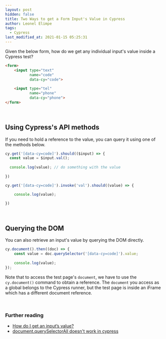 ```yaml
---
layout: post
hidden: false
title: Two Ways to get a Form Input's Value in Cypress
author: Leonel Elimpe
tags:
  - Cypress
last_modified_at: 2021-01-15 05:25:31
---
```

Given the below form, how do we get any individual input's value inside a Cypress test?

```html
<form>
    <input type="text"
           name="code"
           data-cy="code">
                                
    <input type="tel"
           name="phone"
           data-cy="phone">
</form>
```



<br>

## Using Cypress's API methods

If you need to hold a reference to the value, you can query it using one of the methods below. 

```javascript
cy.get('[data-cy=code]').should(($input) => {
  const value = $input.val();
    
  console.log(value); // do something with the value
    
})
```

```javascript
cy.get('[data-cy=code]').invoke('val').should((value) => {

    console.log(value);

})
```



<br>

## Querying the DOM

You can also retrieve an input's value by querying the DOM directly.

```javascript
cy.document().then((doc) => {
    const value = doc.querySelector('[data-cy=code]').value;
    
    console.log(value);
});
```

Note that to access the test page's `document`, we have to use the `cy.document()` command to obtain a reference. The `document` you access as a global belongs to the Cypress runner, but the test page is inside an iFrame which has a different document reference.

<br>

### Further reading

- [How do I get an input’s value?](https://docs.cypress.io/faq/questions/using-cypress-faq.html#How-do-I-get-an-input%E2%80%99s-value)
- [document.querySelectorAll doesn't work in cypress](https://stackoverflow.com/a/60440805/6924437)

